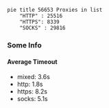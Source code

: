 
```mermaid
pie title 56653 Proxies in list
    "HTTP" : 25516
    "HTTPS": 8339
    "SOCKS" : 29816
```

### Some Info
#### Average Timeout

- mixed: 3.6s
- http: 1.8s
- https: 8.2s
- socks: 5.1s